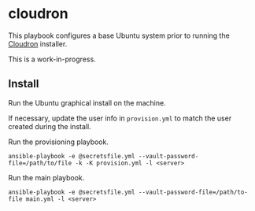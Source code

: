 # cloudron

This playbook configures a base Ubuntu system prior to running the [Cloudron](https://cloudron.io) installer.

This is a work-in-progress.

## Install

Run the Ubuntu graphical install on the machine.

If necessary, update the user info in `provision.yml` to match the user created during the install.

Run the provisioning playbook.

```
ansible-playbook -e @secretsfile.yml --vault-password-file=/path/to/file -k -K provision.yml -l <server>
```

Run the main playbook.

```
ansible-playbook -e @secretsfile.yml --vault-password-file=/path/to-file main.yml -l <server>
```
